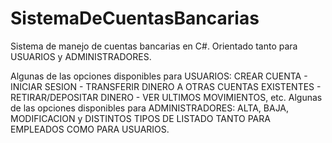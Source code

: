 # SistemaDeCuentasBancarias
Sistema de manejo de cuentas bancarias en C#. Orientado tanto para USUARIOS y ADMINISTRADORES.

Algunas de las opciones disponibles para USUARIOS: CREAR CUENTA - INICIAR SESION - TRANSFERIR DINERO A OTRAS CUENTAS EXISTENTES - RETIRAR/DEPOSITAR DINERO - VER ULTIMOS MOVIMIENTOS, etc.
Algunas de las opciones disponibles para ADMINISTRADORES: ALTA, BAJA, MODIFICACION y DISTINTOS TIPOS DE LISTADO TANTO PARA EMPLEADOS COMO PARA USUARIOS.

